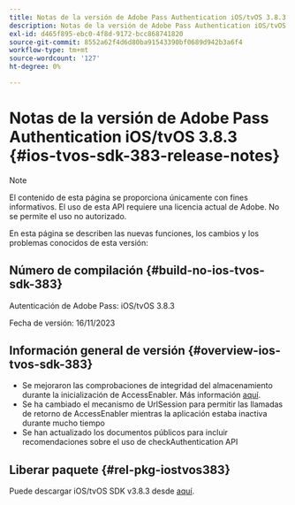 ```yaml
---
title: Notas de la versión de Adobe Pass Authentication iOS/tvOS 3.8.3
description: Notas de la versión de Adobe Pass Authentication iOS/tvOS 3.8.3
exl-id: d465f895-ebc0-4f8d-9172-bcc868741820
source-git-commit: 8552a62f4d6d80ba91543390bf0689d942b3a6f4
workflow-type: tm+mt
source-wordcount: '127'
ht-degree: 0%

---
```


# Notas de la versión de Adobe Pass Authentication iOS/tvOS 3.8.3 {#ios-tvos-sdk-383-release-notes}

>[!NOTE]
>
>El contenido de esta página se proporciona únicamente con fines informativos. El uso de esta API requiere una licencia actual de Adobe. No se permite el uso no autorizado.

En esta página se describen las nuevas funciones, los cambios y los problemas conocidos de esta versión:

## Número de compilación {#build-no-ios-tvos-sdk-383}

Autenticación de Adobe Pass: iOS/tvOS 3.8.3

Fecha de versión: 16/11/2023



## Información general de versión {#overview-ios-tvos-sdk-383}

* Se mejoraron las comprobaciones de integridad del almacenamiento durante la inicialización de AccessEnabler. Más información [aquí](/help/authentication/iostvos-sdk-storage-integrity-checks.md).
* Se ha cambiado el mecanismo de UrlSession para permitir las llamadas de retorno de AccessEnabler mientras la aplicación estaba inactiva durante mucho tiempo
* Se han actualizado los documentos públicos para incluir recomendaciones sobre el uso de checkAuthentication API


## Liberar paquete {#rel-pkg-iostvos383}

Puede descargar iOS/tvOS SDK v3.8.3 desde [aquí](https://tve.zendesk.com/hc/en-us/articles/204963209-iOS-tvOS-Native-AccessEnabler-Library).
